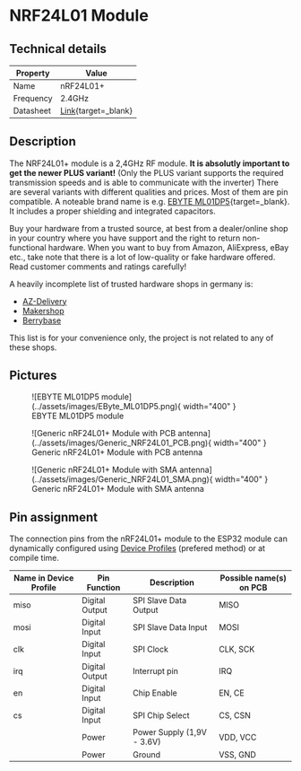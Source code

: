# NRF24L01 Module

## Technical details

| Property | Value |
| ---- | ---------- |
| Name | nRF24L01+ |
| Frequency | 2.4GHz |
| Datasheet | [Link](https://www.sparkfun.com/datasheets/Components/SMD/nRF24L01Pluss_Preliminary_Product_Specification_v1_0.pdf){target=_blank} |

## Description

The NRF24L01+ module is a 2,4GHz RF module. **It is absolutly important to get the newer PLUS variant!** (Only the PLUS variant supports the required transmission speeds and is able to communicate with the inverter)
There are several variants with different qualities and prices. Most of them are pin compatible. A noteable brand name is e.g. [EBYTE ML01DP5](https://www.ebyte.com/en/pdf-down.aspx?id=1136){target=_blank}. It includes a proper shielding and integrated capacitors.

Buy your hardware from a trusted source, at best from a dealer/online shop in your country where you have support and the right to return non-functional hardware.
When you want to buy from Amazon, AliExpress, eBay etc., take note that there is a lot of low-quality or fake hardware offered. Read customer comments and ratings carefully!

A heavily incomplete list of trusted hardware shops in germany is:

* [AZ-Delivery](https://www.az-delivery.de/)
* [Makershop](https://www.makershop.de/)
* [Berrybase](https://www.berrybase.de/)

This list is for your convenience only, the project is not related to any of these shops.

## Pictures

<figure markdown>
  ![EBYTE ML01DP5 module](../assets/images/EByte_ML01DP5.png){ width="400" }
  <figcaption markdown>EBYTE ML01DP5 module</figcaption>
</figure>

<figure markdown>
  ![Generic nRF24L01+ Module with PCB antenna](../assets/images/Generic_NRF24L01_PCB.png){ width="400" }
  <figcaption markdown>Generic nRF24L01+ Module with PCB antenna</figcaption>
</figure>

<figure markdown>
  ![Generic nRF24L01+ Module with SMA antenna](../assets/images/Generic_NRF24L01_SMA.png){ width="400" }
  <figcaption markdown>Generic nRF24L01+ Module with SMA antenna</figcaption>
</figure>

## Pin assignment

The connection pins from the nRF24L01+ module to the ESP32 module can dynamically configured using [Device Profiles](../firmware/device_profiles.md) (prefered method) or at compile time.

| Name in Device Profile | Pin Function | Description | Possible name(s) on PCB |
| ---------------------- | ------------ | ----------- | -------------------- |
| miso | Digital Output | SPI Slave Data Output | MISO |
| mosi | Digital Input | SPI Slave Data Input | MOSI |
| clk | Digital Input | SPI Clock | CLK, SCK |
| irq | Digital Output | Interrupt pin | IRQ |
| en | Digital Input | Chip Enable | EN, CE |
| cs | Digital Input | SPI Chip Select | CS, CSN |
|    | Power | Power Supply (1,9V - 3.6V) | VDD, VCC |
|    | Power | Ground | VSS, GND |
